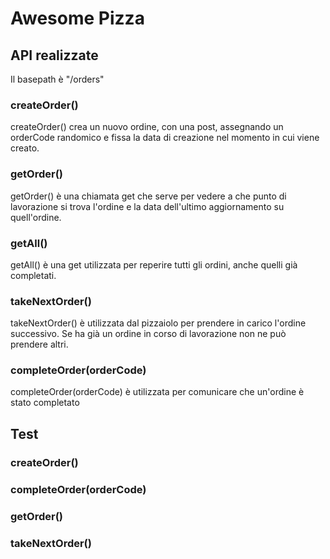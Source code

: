 # Awesome Pizza
## API realizzate
Il basepath è "/orders"
### createOrder()
createOrder() crea un nuovo ordine, con una post, assegnando un orderCode randomico e fissa la data di creazione nel momento in cui viene creato.
### getOrder()
getOrder() è una chiamata get che serve per vedere a che punto di lavorazione si trova l'ordine e la data dell'ultimo aggiornamento su quell'ordine.
### getAll()
getAll() è una get utilizzata per reperire tutti gli ordini, anche quelli già completati.
### takeNextOrder()
takeNextOrder() è utilizzata dal pizzaiolo per prendere in carico l'ordine successivo. Se ha già un ordine in corso di lavorazione non ne può prendere altri.
### completeOrder(orderCode)
completeOrder(orderCode) è utilizzata per comunicare che un'ordine è stato completato

## Test
### createOrder()
### completeOrder(orderCode)
### getOrder()
### takeNextOrder()